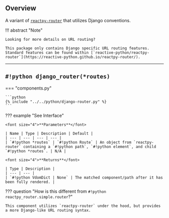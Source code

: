 ## Overview

<p class="intro" markdown>

A variant of [`reactpy-router`](https://github.com/reactive-python/reactpy-router) that utilizes Django conventions.

</p>

!!! abstract "Note"

    Looking for more details on URL routing?

    This package only contains Django specific URL routing features. Standard features can be found within [`reactive-python/reactpy-router`](https://reactive-python.github.io/reactpy-router/).

---

## `#!python django_router(*routes)`

=== "components.py"

    ```python
    {% include "../../python/django-router.py" %}
    ```

??? example "See Interface"

    <font size="4">**Parameters**</font>

    | Name | Type | Description | Default |
    | --- | --- | --- | --- |
    | `#!python *routes` | `#!python Route` | An object from `reactpy-router` containing a `#!python path`, `#!python element`, and child `#!python *routes`. | N/A |

    <font size="4">**Returns**</font>

    | Type | Description |
    | --- | --- |
    | `#!python VdomDict | None` | The matched component/path after it has been fully rendered. |

??? question "How is this different from `#!python reactpy_router.simple.router`?"

    This component utilizes `reactpy-router` under the hood, but provides a more Django-like URL routing syntax.
